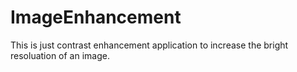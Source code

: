 # ImageEnhancement

This is just contrast enhancement application to increase the bright resoluation of an image.
